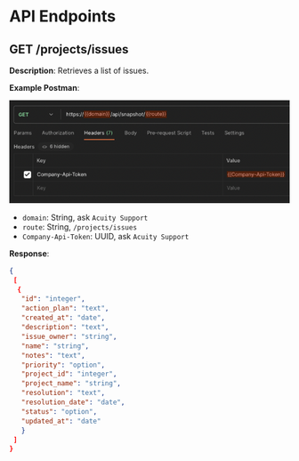 # API Endpoints

## GET /projects/issues

**Description**: Retrieves a list of issues.

**Example Postman**:

![Alt text](image.png)

- `domain`: String, ask `Acuity Support`
- `route`: String, `/projects/issues`
- `Company-Api-Token`: UUID, ask `Acuity Support`

**Response**:

```json
{
 [
  {
   "id": "integer",
   "action_plan": "text",
   "created_at": "date",
   "description": "text",
   "issue_owner": "string",
   "name": "string",
   "notes": "text",
   "priority": "option",
   "project_id": "integer",
   "project_name": "string",
   "resolution": "text",
   "resolution_date": "date",
   "status": "option",
   "updated_at": "date"
   }
 ]
}
